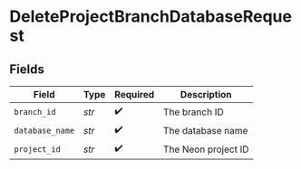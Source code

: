 # DeleteProjectBranchDatabaseRequest


## Fields

| Field               | Type                | Required            | Description         |
| ------------------- | ------------------- | ------------------- | ------------------- |
| `branch_id`         | *str*               | :heavy_check_mark:  | The branch ID       |
| `database_name`     | *str*               | :heavy_check_mark:  | The database name   |
| `project_id`        | *str*               | :heavy_check_mark:  | The Neon project ID |